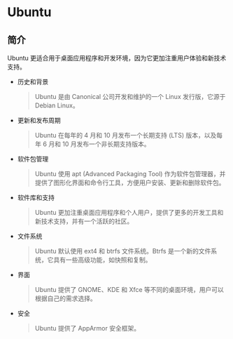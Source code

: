 # Ubuntu

## 简介
Ubuntu 更适合用于桌面应用程序和开发环境，因为它更加注重用户体验和新技术支持。
- 历史和背景
  > Ubuntu 是由 Canonical 公司开发和维护的一个 Linux 发行版，它源于 Debian Linux。
- 更新和发布周期
  > Ubuntu 在每年的 4 月和 10 月发布一个长期支持 (LTS) 版本，以及每年 6 月和 10 月发布一个非长期支持版本。
- 软件包管理
  > Ubuntu 使用 apt (Advanced Packaging Tool) 作为软件包管理器，并提供了图形化界面和命令行工具，方便用户安装、更新和删除软件包。
- 软件库和支持
  > Ubuntu 更加注重桌面应用程序和个人用户，提供了更多的开发工具和新技术支持，并有一个活跃的社区。
- 文件系统
  > Ubuntu 默认使用 ext4 和 btrfs 文件系统。Btrfs 是一个新的文件系统，它具有一些高级功能，如快照和复制。
- 界面
  > Ubuntu 提供了 GNOME、KDE 和 Xfce 等不同的桌面环境，用户可以根据自己的需求选择。
- 安全
  > Ubuntu 提供了 AppArmor 安全框架。
